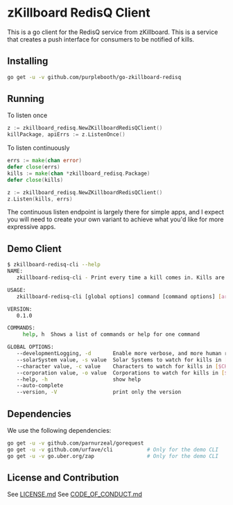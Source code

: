 # zKillboard RedisQ Client

This is a go client for the RedisQ service from zKillboard. This is a service that creates a push interface for 
consumers to be notified of kills.

## Installing

```bash
go get -u -v github.com/purplebooth/go-zkillboard-redisq
```

## Running

To listen once

```go
z := zkillboard_redisq.NewZKillboardRedisQClient()
killPackage, apiErrs := z.ListenOnce()
```

To listen continuously

```go
errs := make(chan error)
defer close(errs)
kills := make(chan *zkillboard_redisq.Package)
defer close(kills)

z := zkillboard_redisq.NewZKillboardRedisQClient()
z.Listen(kills, errs)
```

The continuous listen endpoint is largely there for simple apps, and I expect you will need to create your own variant 
to achieve what you'd like for more expressive apps.

## Demo Client

```bash
$ zkillboard-redisq-cli --help
NAME:
   zkillboard-redisq-cli - Print every time a kill comes in. Kills are usually delayed by about 90min

USAGE:
   zkillboard-redisq-cli [global options] command [command options] [arguments...]

VERSION:
   0.1.0

COMMANDS:
     help, h  Shows a list of commands or help for one command

GLOBAL OPTIONS:
   --developmentLogging, -d       Enable more verbose, and more human readable logging [$VERBOSE]
   --solarSystem value, -s value  Solar Systems to watch for kills in [$SOLAR_SYSTEMS]
   --character value, -c value    Characters to watch for kills in [$CHARACTERS]
   --corporation value, -o value  Corporations to watch for kills in [$CORPORATIONS]
   --help, -h                     show help
   --auto-complete                
   --version, -V                  print only the version

```

## Dependencies

We use the following dependencies:

```bash
go get -u -v github.com/parnurzeal/gorequest
go get -u -v github.com/urfave/cli           # Only for the demo CLI
go get -u -v go.uber.org/zap                 # Only for the demo CLI
```


## License and Contribution

See [LICENSE.md](LICENSE.md)
See [CODE_OF_CONDUCT.md](CODE_OF_CONDUCT.md)
